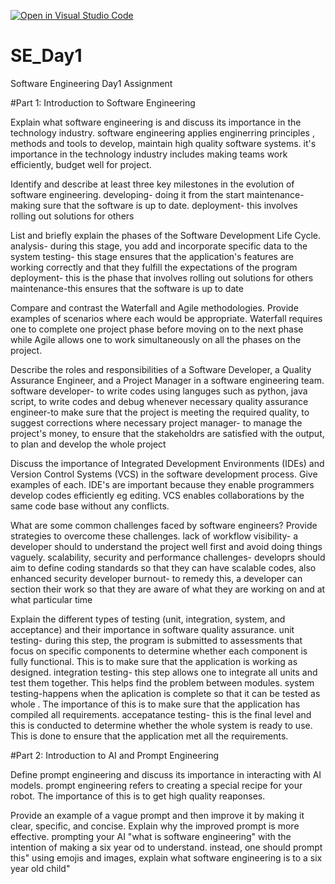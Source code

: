 [![Open in Visual Studio Code](https://classroom.github.com/assets/open-in-vscode-2e0aaae1b6195c2367325f4f02e2d04e9abb55f0b24a779b69b11b9e10269abc.svg)](https://classroom.github.com/online_ide?assignment_repo_id=15570056&assignment_repo_type=AssignmentRepo)
# SE_Day1
Software Engineering Day1 Assignment

#Part 1: Introduction to Software Engineering

Explain what software engineering is and discuss its importance in the technology industry.
software engineering applies enginerring principles , methods and tools to develop, maintain high quality software systems. 
it's importance in the technology industry includes making teams work efficiently, budget well for project.


Identify and describe at least three key milestones in the evolution of software engineering.
developing- doing it from the start
maintenance-making sure that the software is up to date.
deployment- this involves rolling out solutions for others


List and briefly explain the phases of the Software Development Life Cycle.
analysis- during this stage, you add and incorporate specific data to the system
testing- this stage ensures that the application's features are working correctly and that they fulfill the expectations of the program
deployment- this is the phase that involves rolling out solutions for others
maintenance-this ensures that the software is up to date


Compare and contrast the Waterfall and Agile methodologies. Provide examples of scenarios where each would be appropriate.
Waterfall requires one to complete one project phase before moving on to the next phase while Agile allows one to work simultaneously on all the phases on the project.


Describe the roles and responsibilities of a Software Developer, a Quality Assurance Engineer, and a Project Manager in a software engineering team.
software developer- to write codes using languges such as python, java script, to write codes and debug whenever necessary
quality assurance engineer-to make sure that the project is meeting the required quality, to suggest corrections where necessary
project manager- to manage the project's money, to ensure that the stakeholdrs are satisfied with the output, to plan and develop the whole project


Discuss the importance of Integrated Development Environments (IDEs) and Version Control Systems (VCS) in the software development process. Give examples of each.
IDE's are important because they enable programmers develop codes efficiently eg editing. VCS enables collaborations by the same code base without any conflicts.


What are some common challenges faced by software engineers? Provide strategies to overcome these challenges.
lack of workflow visibility- a developer should to understand the project well first and avoid doing things vaguely.
scalability, security and performance challenges- developrs should aim to define coding standards so that they can have scalable codes, also enhanced security
developer burnout- to remedy this, a developer can section their work so that they are aware of what they are working on and at what particular time 


Explain the different types of testing (unit, integration, system, and acceptance) and their importance in software quality assurance.
unit testing- during this step, the program is submitted to assessments that focus on specific components to determine whether each component is fully functional. This is to make sure that the application is working as designed. 
integration testing- this step allows one to integrate all units and test them together. This helps find the problem between modules. 
system testing-happens when the aplication is complete so that it can be tested as whole . The importance of this is to make sure that the application has compiled all requirements.
accepatance testing- this is the final level and this is conducted to determine whether the whole system is ready to use. This is done to ensure that the application met all the requirements.


#Part 2: Introduction to AI and Prompt Engineering


Define prompt engineering and discuss its importance in interacting with AI models.
prompt engineering refers to creating a special recipe for your robot. The importance of this is to get high quality reaponses.


Provide an example of a vague prompt and then improve it by making it clear, specific, and concise. Explain why the improved prompt is more effective.
prompting your AI "what is software engineering" with the intention of making a six year od to understand. instead, one should prompt this" using emojis and images, explain what software engineering is to a six year old child"
